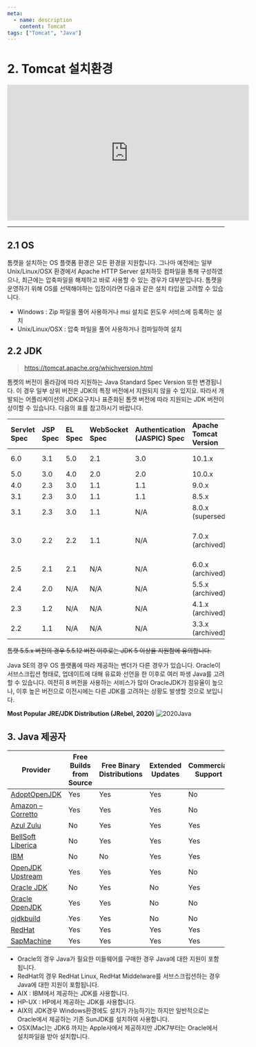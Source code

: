 ```yaml
---
meta:
  - name: description
    content: Tomcat
tags: ["Tomcat", "Java"]
---
```


# 2. Tomcat 설치환경

<iframe width="560" height="315" src="https://www.youtube.com/embed/XvinTBrQ0ig" frameborder="0" allow="accelerometer; autoplay; encrypted-media; gyroscope; picture-in-picture" allowfullscreen></iframe>

- - -

## 2.1 OS
톰캣을 설치하는 OS 플랫폼 환경은 모든 환경을 지원합니다. 그나마 예전에는 일부 Unix/Linux/OSX 환경에서 Apache HTTP Server 설치하듯 컴파일을 통해 구성하였으나, 최근에는 압축파일을 해제하고 바로 사용할 수 있는 경우가 대부분입니다.
톰캣을 운영하기 위해 OS를 선택해야하는 입장이라면 다음과 같은 설치 타입을 고려할 수 있습니다.

- Windows : Zip 파일을 풀어 사용하거나 msi 설치로 윈도우 서비스에 등록하는 설치
- Unix/Linux/OSX : 압축 파일을 풀어 사용하거나 컴파일하여 설치


## 2.2 JDK
> <https://tomcat.apache.org/whichversion.html>

톰켓의 버전이 올라감에 따라 지원하는 Java Standard Spec Version 또한 변경됩니다. 이 경우 일부 상위 버전은 JDK의 특정 버전에서 지원되지 않을 수 있지요. 따라서 개발되는 어플리케이션의 JDK요구치나 표준화된 톰캣 버전에 따라 지원되는 JDK 버전이 상이할 수 있습니다. 다음의 표를 참고하시기 바랍니다.

| **Servlet Spec** | **JSP Spec** | **EL Spec** | **WebSocket Spec** | **Authentication (JASPIC) Spec** | **Apache Tomcat Version** | **Latest Released Version** | **Supported Java Versions**             |
| :--------------- | :----------- | :---------- | :----------------- | :------------------------------- | :------------------------ | :-------------------------- | :-------------------------------------- |
| 6.0              | 3.1          | 5.0         | 2.1                | 3.0                              | 10.1.x                    | 10.1.0-M8 (alpha)           | 11 and later                            |
| 5.0              | 3.0          | 4.0         | 2.0                | 2.0                              | 10.0.x                    | 10.0.14                     | 8 and later                             |
| 4.0              | 2.3          | 3.0         | 1.1                | 1.1                              | 9.0.x                     | 9.0.56                      | 8 and later                             |
| 3.1              | 2.3          | 3.0         | 1.1                | 1.1                              | 8.5.x                     | 8.5.73                      | 7 and later                             |
| 3.1              | 2.3          | 3.0         | 1.1                | N/A                              | 8.0.x (superseded)        | 8.0.53 (superseded)         | 7 and later                             |
| 3.0              | 2.2          | 2.2         | 1.1                | N/A                              | 7.0.x (archived)          | 7.0.109 (archived)          | 6 and later (7 and later for WebSocket) |
| 2.5              | 2.1          | 2.1         | N/A                | N/A                              | 6.0.x (archived)          | 6.0.53 (archived)           | 5 and later                             |
| 2.4              | 2.0          | N/A         | N/A                | N/A                              | 5.5.x (archived)          | 5.5.36 (archived)           | 1.4 and later                           |
| 2.3              | 1.2          | N/A         | N/A                | N/A                              | 4.1.x (archived)          | 4.1.40 (archived)           | 1.3 and later                           |
| 2.2              | 1.1          | N/A         | N/A                | N/A                              | 3.3.x (archived)          | 3.3.2 (archived)            | 1.1 and later                           |

~~톰캣 5.5.x 버전의 경우 5.5.12 버전 이후로는 JDK 5 이상을 지원함에 유의합니다.~~

Java SE의 경우 OS 플랫폼에 따라 제공하는 벤더가 다른 경우가 있습니다. Oracle이 서브스크립션 형태로, 업데이트에 대해 유료화 선언을 한 이후로 여러 파생 Java를 고려할 수 있습니다. 여전히 8 버전을 사용하는 서비스가 많아 OracleJDK가 점유율이 높으나, 이후 높은 버전으로 이전시에는 다른 JDK를 고려하는 상황도 발생할 것으로 보입니다.


**Most Popular JRE/JDK Distribution (JRebel, 2020)**
![2020Java](https://marvel-b1-cdn.bc0a.com/f00000000156946/www.jrebel.com/sites/default/files/image/2020-01/12.%20what%20jre_jdk%20distribution%20do%20you%20use.png)

## 3. Java 제공자

|     Provider      | Free Builds from Source | Free Binary Distributions  | Extended Updates | Commercial Support | Permissive License |
|-|-|-|-|-|-|
| [AdoptOpenJDK](https://adoptopenjdk.net)      |    Yes      |    Yes        |   Yes    |   No       |   Yes      |
| [Amazon – Corretto](https://aws.amazon.com/corretto) |    Yes      |    Yes        |   Yes    |   No       |   Yes      |
| [Azul Zulu](https://www.azul.com/downloads/zulu/)         |    No       |    Yes        |   Yes    |   Yes      |   Yes      |
| [BellSoft Liberica](https://bell-sw.com/java.html) |    No       |    Yes        |   Yes    |   Yes      |   Yes      |
| [IBM](https://www.ibm.com/developerworks/java/jdk)               |    No       |    No         |   Yes    |   Yes      |   Yes      |
| [OpenJDK Upstream](https://adoptopenjdk.net/upstream.html)           |    Yes      |    Yes        |   Yes    |   No       |   Yes      |
| [Oracle JDK](https://www.oracle.com/technetwork/java/javase/downloads)        |    No       |    Yes        |   No   |   Yes      |   No       |
| [Oracle OpenJDK](http://jdk.java.net)    |    Yes      |    Yes        |   No     |   No       |   Yes      |
| [ojdkbuild](https://github.com/ojdkbuild/ojdkbuild)         |    Yes      |    Yes        |   No     |   No       |   Yes      |
| [RedHat](https://developers.redhat.com/products/openjdk/overview)            |    Yes      |    Yes        |   Yes    |   Yes      |   Yes      |
| [SapMachine](https://sap.github.io/SapMachine)        |    Yes      |    Yes        |   Yes    |   Yes      |   Yes      |

- Oracle의 경우 Java가 필요한 미들웨어를 구매한 경우 Java에 대한 지원이 포함됩니다.
- RedHat의 경우 RedHat Linux, RedHat Middelware를 서브스크립션하는 경우 Java에 대한 지원이 포함됩니다.
- AIX : IBM에서 제공하는 JDK를 사용합니다.
- HP-UX : HP에서 제공하는 JDK를 사용합니다.
- AIX의 JDK경우 Windows환경에도 설치가 가능하기는 하지만 일반적으로는 Oracle에서 제공하는 기존 SunJDK를 설치하여 사용합니다.
- OSX(Mac)는 JDK6 까지는 Apple사에서 제공하지만 JDK7부터는 Oracle에서 설치파일을 받아 설치합니다.